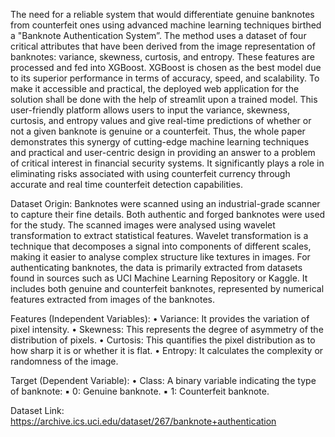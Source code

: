 The need for a reliable system that would differentiate genuine banknotes from counterfeit ones using advanced machine learning techniques birthed a "Banknote Authentication System”. The method uses a dataset of four critical attributes that have been derived from the image representation of banknotes: variance, skewness, curtosis, and entropy. These features are processed and fed into XGBoost. XGBoost is chosen as the best model due to its superior performance in terms of accuracy, speed, and scalability. To make it accessible and practical, the deployed web application for the solution shall be done with the help of streamlit upon a trained model. This user-friendly platform allows users to input the variance, skewness, curtosis, and entropy values and give real-time predictions of whether or not a given banknote is genuine or a counterfeit. Thus, the whole paper demonstrates this synergy of cutting-edge machine learning techniques and practical and user-centric design in providing an answer to a problem of critical interest in financial security systems. It significantly plays a role in eliminating risks associated with using counterfeit currency through accurate and real time counterfeit detection capabilities.

Dataset Origin:
 Banknotes were scanned using an industrial-grade scanner to capture their fine details. Both authentic and forged banknotes were used for the study. The scanned images were analysed using wavelet transformation to extract statistical features. Wavelet transformation is a technique that decomposes a signal into components of different scales, making it easier to analyse complex structure like textures in images. For authenticating banknotes, the data is primarily extracted from datasets found in sources such as UCI Machine Learning Repository or Kaggle. It includes both genuine and counterfeit banknotes, represented by numerical features extracted from images of the banknotes.

Features (Independent Variables):
•	Variance: It provides the variation of pixel intensity.
•	Skewness: This represents the degree of asymmetry of the distribution of pixels.
•	Curtosis: This quantifies the pixel distribution as to how sharp it is or whether it is flat.
•	Entropy: It calculates the complexity or randomness of the image.

Target (Dependent Variable): 
•	Class: A binary variable indicating the type of banknote: 
▪ 0: Genuine banknote. 
▪ 1: Counterfeit banknote.


Dataset Link:
https://archive.ics.uci.edu/dataset/267/banknote+authentication
